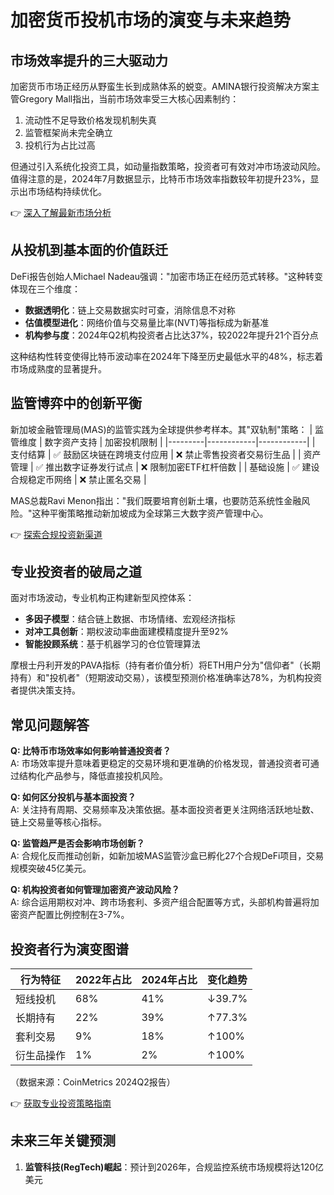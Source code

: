 # 加密货币投机市场的演变与未来趋势

## 市场效率提升的三大驱动力

加密货币市场正经历从野蛮生长到成熟体系的蜕变。AMINA银行投资解决方案主管Gregory Mall指出，当前市场效率受三大核心因素制约：
1. 流动性不足导致价格发现机制失真
2. 监管框架尚未完全确立
3. 投机行为占比过高

但通过引入系统化投资工具，如动量指数策略，投资者可有效对冲市场波动风险。值得注意的是，2024年7月数据显示，比特币市场效率指数较年初提升23%，显示出市场结构持续优化。

👉 [深入了解最新市场分析](https://bit.ly/okx_welcome)

## 从投机到基本面的价值跃迁

DeFi报告创始人Michael Nadeau强调："加密市场正在经历范式转移。"这种转变体现在三个维度：
- **数据透明化**：链上交易数据实时可查，消除信息不对称
- **估值模型进化**：网络价值与交易量比率(NVT)等指标成为新基准
- **机构参与度**：2024年Q2机构投资者占比达37%，较2022年提升21个百分点

这种结构性转变使得比特币波动率在2024年下降至历史最低水平的48%，标志着市场成熟度的显著提升。

## 监管博弈中的创新平衡

新加坡金融管理局(MAS)的监管实践为全球提供参考样本。其"双轨制"策略：
| 监管维度 | 数字资产支持 | 加密投机限制 |
|---------|------------|------------|
| 支付结算 | ✅ 鼓励区块链在跨境支付应用 | ❌ 禁止零售投资者交易衍生品 |
| 资产管理 | ✅ 推出数字证券发行试点 | ❌ 限制加密ETF杠杆倍数 |
| 基础设施 | ✅ 建设合规稳定币网络 | ❌ 禁止匿名交易 |

MAS总裁Ravi Menon指出："我们既要培育创新土壤，也要防范系统性金融风险。"这种平衡策略推动新加坡成为全球第三大数字资产管理中心。

👉 [探索合规投资新渠道](https://bit.ly/okx_welcome)

## 专业投资者的破局之道

面对市场波动，专业机构正构建新型风控体系：
- **多因子模型**：结合链上数据、市场情绪、宏观经济指标
- **对冲工具创新**：期权波动率曲面建模精度提升至92%
- **智能投顾系统**：基于机器学习的仓位管理算法

摩根士丹利开发的PAVA指标（持有者价值分析）将ETH用户分为"信仰者"（长期持有）和"投机者"（短期波动交易），该模型预测价格准确率达78%，为机构投资者提供决策支持。

## 常见问题解答

**Q: 比特币市场效率如何影响普通投资者？**  
A: 市场效率提升意味着更稳定的交易环境和更准确的价格发现，普通投资者可通过结构化产品参与，降低直接投机风险。

**Q: 如何区分投机与基本面投资？**  
A: 关注持有周期、交易频率及决策依据。基本面投资者更关注网络活跃地址数、链上交易量等核心指标。

**Q: 监管趋严是否会影响市场创新？**  
A: 合规化反而推动创新，如新加坡MAS监管沙盒已孵化27个合规DeFi项目，交易规模突破45亿美元。

**Q: 机构投资者如何管理加密资产波动风险？**  
A: 综合运用期权对冲、跨市场套利、多资产组合配置等方式，头部机构普遍将加密资产配置比例控制在3-7%。

## 投资者行为演变图谱

| 行为特征       | 2022年占比 | 2024年占比 | 变化趋势 |
|--------------|----------|----------|--------|
| 短线投机       | 68%      | 41%      | ↓39.7% |
| 长期持有       | 22%      | 39%      | ↑77.3% |
| 套利交易       | 9%       | 18%      | ↑100%  |
| 衍生品操作     | 1%       | 2%       | ↑100%  |

（数据来源：CoinMetrics 2024Q2报告）

👉 [获取专业投资策略指南](https://bit.ly/okx_welcome)

## 未来三年关键预测

1. **监管科技(RegTech)崛起**：预计到2026年，合规监控系统市场规模将达120亿美元